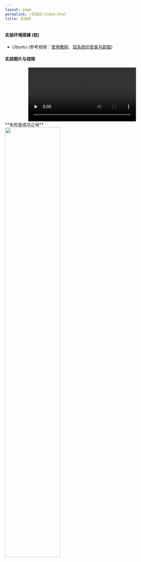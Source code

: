 ```yaml
---
layout: page
permalink: /实验区/index.html
title: 实验区
---
```


#### 实验环境搭建 (软)

- Ubuntu (参考视频：[使用教程](https://www.bilibili.com/video/BV1na4y1773c/?buvid=Z7436E70086B62964F4D962EDB3DD375EA6C&from_spmid=main.my-favorite.0.0&is_story_h5=false&mid=JED1XV%2FzVlMrtSxXgYbMpw%3D%3D&p=1&plat_id=116&share_from=ugc&share_medium=iphone&share_plat=ios&share_session_id=893AB9FB-E9A4-4609-86B4-4DB4F5C75801&share_source=WEIXIN&share_tag=s_i&spmid=united.player-video-detail.0.0&timestamp=1713515927&unique_k=Mv283pU&up_id=6708009&vd_source=0327ba6f6eb5d5ad94bc4611ac66df93)、[双系统的安装与卸载](https://www.bilibili.com/video/BV1554y1n7zv/?buvid=Y240FE296FC769534809BF5B83077433DCE9&from_spmid=united.player-video-detail.relatedvideo.0&is_story_h5=false&mid=GR0HoI24GpA0rYHwXkApEg%3D%3D&p=4&plat_id=114&share_from=ugc&share_medium=iphone&share_plat=ios&share_session_id=A3F599D3-53F1-444A-90CC-A63EB7FBD2F9&share_source=WEIXIN&share_tag=s_i&spmid=united.player-video-detail.0.0&timestamp=1713516057&unique_k=Uop2QvU&up_id=411541289))

#### 实验图片与视频

<div align="center">
	<video width="70%" id="video" controls="" preload="none"><source id="mp4" src="https://usst-lilab.github.io/images/video/uav.mp4" type="video/mp4">
	</video>
</div>
**失败是成功之母**

<div class="center">
<img src="https://usst-lilab.github.io/images/实验区/炸机.jpg" width="60%">
</div>

